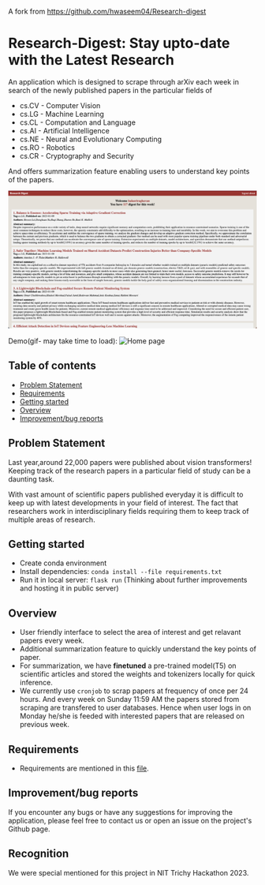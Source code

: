 A fork from https://github.com/hwaseem04/Research-digest

# <b>Research-Digest</b>: Stay upto-date with the Latest Research
An application which is designed to scrape through arXiv each week in search of the newly published papers in the particular fields of 
* cs.CV - Computer Vision
* cs.LG - Machine Learning 
* cs.CL - Computation and Language
* cs.AI - Artificial Intelligence 
* cs.NE - Neural and Evolutionary Computing
* cs.RO - Robotics 
* cs.CR - Cryptography and Security

And offers summarization feature enabling users to understand key points of the papers.

![Home page](files/img.png)

Demo(gif- may take time to load):
![Home page](files/video.gif)

## <b>Table of contents</b>
- [Problem Statement](#Problem-statement)
- [Requirements](#Requirements)
- [Getting started](#getting-started)
- [Overview](#Overview)
- [Improvement/bug reports](#improvement/bug-reports)

## <b>Problem Statement</b>
Last year,around 22,000 papers were published about vision transformers!
Keeping track of the research papers in a particular field of study can be a daunting task.

With vast amount of scientific papers published everyday it is difficult to keep up with latest developments in your field of interest.
The fact that researchers work in interdisciplinary fields requiring them to keep track of multiple areas of research.

## <b>Getting started</b>
- Create conda environment
- Install dependencies: ```conda install --file requirements.txt```
- Run it in local server: ```flask run``` (Thinking about further improvements and hosting it in public server)


## <b>Overview</b>
- User friendly interface to select the area of interest and get relavant papers every week.
- Additional summarization feature to quickly understand the key points of paper.
- For summarization, we have **finetuned** a pre-trained model(T5) on scientific articles and stored the weights and tokenizers locally for quick inference. 
- We currently use `cronjob` to scrap papers at frequency of once per 24 hours. And every week on Sunday 11:59 AM the papers stored from scraping are transfered to user databases. Hence when user logs in on Monday he/she is feeded with interested papers that are released on previous week.

## <b>Requirements</b>
- Requirements are mentioned in this [file](requirements.txt).

## <b>Improvement/bug reports</b>
If you encounter any bugs or have any suggestions for improving the application, please feel free to contact us or open an issue on the project's Github page.

## Recognition
We were special mentioned for this project in NIT Trichy Hackathon 2023.


